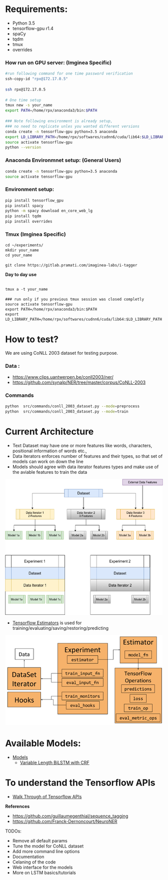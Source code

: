 # Requirements:
- Python 3.5
- tensorflow-gpu r1.4
- spaCy
- tqdm
- tmux
- overrides


### How run on GPU server: (Imginea Specific)

```bash
#run following command for one time password verification
ssh-copy-id "rpx@172.17.0.5"

ssh rpx@172.17.0.5

# One time setup
tmux new -s your_name
export PATH=/home/rpx/anaconda3/bin:$PATH

### Note following environment is already setup, 
### no need to replicate unles you wanted different versions
conda create -n tensorflow-gpu python=3.5 anaconda
export LD_LIBRARY_PATH=/home/rpx/softwares/cudnn6/cuda/lib64:$LD_LIBRARY_PATH
source activate tensorflow-gpu
python --version

```
### Anaconda Environmnet setup: (General Users)

```bash
conda create -n tensorflow-gpu python=3.5 anaconda
source activate tensorflow-gpu
```
### Environment setup:
```bash
pip install tensorflow_gpu
pip install spacy
python -m spacy download en_core_web_lg
pip install tqdm
pip install overrides
```

### Tmux (Imginea Specific)
```
cd ~/experiments/
mkdir your_name
cd your_name

git clone https://gitlab.pramati.com/imaginea-labs/i-tagger

```
**Day to day use**
```

tmux a -t your_name

### run only if you previous tmux session was closed completly
source activate tensorflow-gpu
export PATH=/home/rpx/anaconda3/bin:$PATH
export LD_LIBRARY_PATH=/home/rpx/softwares/cudnn6/cuda/lib64:$LD_LIBRARY_PATH

```

# How to test?

We are using CoNLL 2003 dataset for testing purpose.

### Data :
- https://www.clips.uantwerpen.be/conll2003/ner/
- https://github.com/synalp/NER/tree/master/corpus/CoNLL-2003

### Commands
 
```bash
python  src/commands/conll_2003_dataset.py --mode=preprocess
python  src/commands/conll_2003_dataset.py --mode=train 
``` 

# Current Architecture

- Text Dataset may have one or more features like words, characters, positional information of words etc., 
- Data iterators enforces number of features and their types, so that set of models can work on down the line
- Models should agree with data iterator features types and make use of the aviable features to train the data


![](docs/images/i_tagger_architecture.png)


- [Tensorflow Estimators](https://www.tensorflow.org/extend/estimators) is used for training/evaluating/saving/restoring/predicting

![](docs/images/tf_estimators.png)

# Available Models:
- [Models](docs/models)
    - [Variable Length BiLSTM with CRF](docs/models/bilstm_crf_v0/BiLSTM_CRF_V0.md)

# To understand the Tensorflow APIs
- [Walk Through of Tensorflow APIs](notebooks/walk_through_of_tf_apis.ipynb)

**References**
- https://github.com/guillaumegenthial/sequence_tagging
- https://github.com/Franck-Dernoncourt/NeuroNER

TODOs:
- Remove all default params
- Tune the model for CoNLL dataset
- Add more command line options
- Documentation
- Celaning of the code
- Web interface for the models
- More on LSTM basics/tutorials